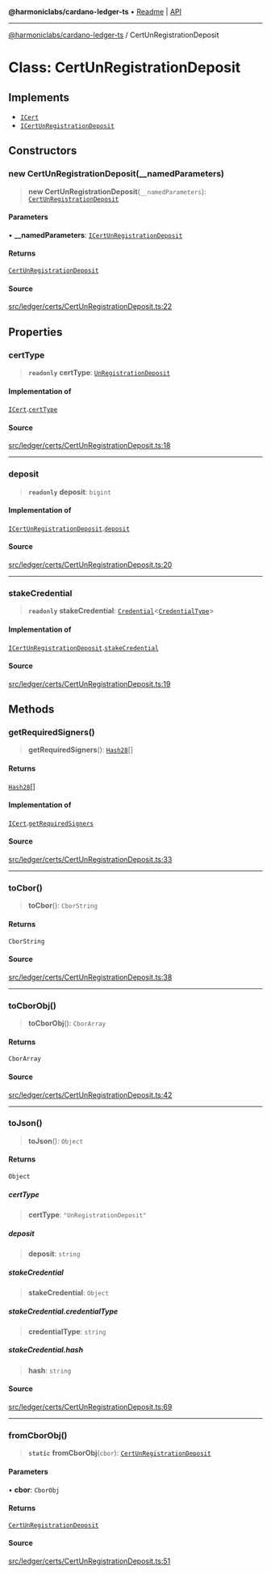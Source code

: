 **@harmoniclabs/cardano-ledger-ts** • [Readme](../Introduction) \| [API](../globals)

***

[@harmoniclabs/cardano-ledger-ts](../Introduction) / CertUnRegistrationDeposit

# Class: CertUnRegistrationDeposit

## Implements

- [`ICert`](../interfaces/ICert)
- [`ICertUnRegistrationDeposit`](../interfaces/ICertUnRegistrationDeposit)

## Constructors

### new CertUnRegistrationDeposit(__namedParameters)

> **new CertUnRegistrationDeposit**(`__namedParameters`): [`CertUnRegistrationDeposit`](CertUnRegistrationDeposit)

#### Parameters

• **\_\_namedParameters**: [`ICertUnRegistrationDeposit`](../interfaces/ICertUnRegistrationDeposit)

#### Returns

[`CertUnRegistrationDeposit`](CertUnRegistrationDeposit)

#### Source

[src/ledger/certs/CertUnRegistrationDeposit.ts:22](https://github.com/HarmonicLabs/cardano-ledger-ts/blob/d1659b0/src/ledger/certs/CertUnRegistrationDeposit.ts#L22)

## Properties

### certType

> **`readonly`** **certType**: [`UnRegistrationDeposit`](../enumerations/CertificateType#unregistrationdeposit)

#### Implementation of

[`ICert`](../interfaces/ICert).[`certType`](../interfaces/ICert#certtype)

#### Source

[src/ledger/certs/CertUnRegistrationDeposit.ts:18](https://github.com/HarmonicLabs/cardano-ledger-ts/blob/d1659b0/src/ledger/certs/CertUnRegistrationDeposit.ts#L18)

***

### deposit

> **`readonly`** **deposit**: `bigint`

#### Implementation of

[`ICertUnRegistrationDeposit`](../interfaces/ICertUnRegistrationDeposit).[`deposit`](../interfaces/ICertUnRegistrationDeposit#deposit)

#### Source

[src/ledger/certs/CertUnRegistrationDeposit.ts:20](https://github.com/HarmonicLabs/cardano-ledger-ts/blob/d1659b0/src/ledger/certs/CertUnRegistrationDeposit.ts#L20)

***

### stakeCredential

> **`readonly`** **stakeCredential**: [`Credential`](Credential)\<[`CredentialType`](../enumerations/CredentialType)\>

#### Implementation of

[`ICertUnRegistrationDeposit`](../interfaces/ICertUnRegistrationDeposit).[`stakeCredential`](../interfaces/ICertUnRegistrationDeposit#stakecredential)

#### Source

[src/ledger/certs/CertUnRegistrationDeposit.ts:19](https://github.com/HarmonicLabs/cardano-ledger-ts/blob/d1659b0/src/ledger/certs/CertUnRegistrationDeposit.ts#L19)

## Methods

### getRequiredSigners()

> **getRequiredSigners**(): [`Hash28`](Hash28)[]

#### Returns

[`Hash28`](Hash28)[]

#### Implementation of

[`ICert`](../interfaces/ICert).[`getRequiredSigners`](../interfaces/ICert#getrequiredsigners)

#### Source

[src/ledger/certs/CertUnRegistrationDeposit.ts:33](https://github.com/HarmonicLabs/cardano-ledger-ts/blob/d1659b0/src/ledger/certs/CertUnRegistrationDeposit.ts#L33)

***

### toCbor()

> **toCbor**(): `CborString`

#### Returns

`CborString`

#### Source

[src/ledger/certs/CertUnRegistrationDeposit.ts:38](https://github.com/HarmonicLabs/cardano-ledger-ts/blob/d1659b0/src/ledger/certs/CertUnRegistrationDeposit.ts#L38)

***

### toCborObj()

> **toCborObj**(): `CborArray`

#### Returns

`CborArray`

#### Source

[src/ledger/certs/CertUnRegistrationDeposit.ts:42](https://github.com/HarmonicLabs/cardano-ledger-ts/blob/d1659b0/src/ledger/certs/CertUnRegistrationDeposit.ts#L42)

***

### toJson()

> **toJson**(): `Object`

#### Returns

`Object`

##### certType

> **certType**: `"UnRegistrationDeposit"`

##### deposit

> **deposit**: `string`

##### stakeCredential

> **stakeCredential**: `Object`

##### stakeCredential.credentialType

> **credentialType**: `string`

##### stakeCredential.hash

> **hash**: `string`

#### Source

[src/ledger/certs/CertUnRegistrationDeposit.ts:69](https://github.com/HarmonicLabs/cardano-ledger-ts/blob/d1659b0/src/ledger/certs/CertUnRegistrationDeposit.ts#L69)

***

### fromCborObj()

> **`static`** **fromCborObj**(`cbor`): [`CertUnRegistrationDeposit`](CertUnRegistrationDeposit)

#### Parameters

• **cbor**: `CborObj`

#### Returns

[`CertUnRegistrationDeposit`](CertUnRegistrationDeposit)

#### Source

[src/ledger/certs/CertUnRegistrationDeposit.ts:51](https://github.com/HarmonicLabs/cardano-ledger-ts/blob/d1659b0/src/ledger/certs/CertUnRegistrationDeposit.ts#L51)
